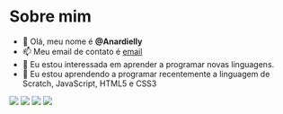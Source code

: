 # Sobre mim
- 👋 Olá, meu nome é **@Anardielly**
- 📫 Meu email de contato é [email](anardielly.silva@escola.p.gov.br)
- 🌱 Eu estou interessada em aprender a programar novas linguagens.
- 💞️ Eu estou aprendendo a programar recentemente a linguagem de Scratch, JavaScript, HTML5 e CSS3

![](https://img.shields.io/badge/Scratch-4D97FF?style=for-the-badge&logo=Scratch&logoColor=white)
![](https://img.shields.io/badge/JavaScript-323330?style=for-the-badge&logo=javascript&logoColor=F7DF1E)
![](https://img.shields.io/badge/HTML5-E34F26?style=for-the-badge&logo=html5&logoColor=white)
![](https://img.shields.io/badge/CSS3-1572B6?style=for-the-badge&logo=css3&logoColor=white)
